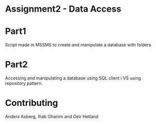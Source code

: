 # Assignment2 - Data Access

# Part1
Script made in MSSMS to create and manipulate a database with folders

# Part2
Accessing and manipulating a database using SQL client i VS using repository pattern.

# Contributing
Anders Axberg, Ihab Ghanim and Geir Hetland
